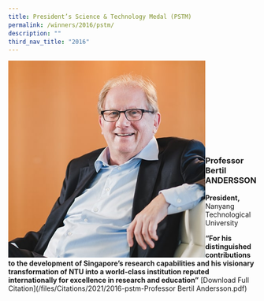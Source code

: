 ```yaml
---
title: President’s Science & Technology Medal (PSTM)
permalink: /winners/2016/pstm/
description: ""
third_nav_title: "2016"
---
```

<img src="/images/Winners/2016/pstm-prof-bertil-andersson.jpg" alt="Professor Bertil ANDERSSON" style="width:400px" align="left"/><br/><br/><br/><br/><br/><br/><br/><br/><br/><br/>
### **Professor Bertil ANDERSSON**
<b>President,</b> Nanyang Technological University

<b>“For his distinguished contributions to the development of Singapore’s research capabilities and his visionary transformation of NTU into a world-class institution reputed internationally for excellence in research and education”</b>
[Download Full Citation](/files/Citations/2021/2016-pstm-Professor Bertil Andersson.pdf)
<br><br><br>